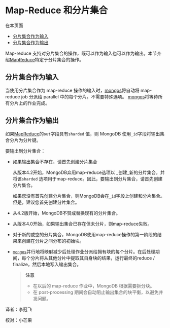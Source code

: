 # Map-Reduce 和分片集合

在本页面

* [分片集合作为输入](map-reduce-and-sharded-collections.md#sharded-collection-as-input)
* [分片集合作为输出](map-reduce-and-sharded-collections.md#sharded-collection-as-output)

Map-reduce 支持对分片集合的操作，既可以作为输入也可以作为输出。本节介绍[MapReduce](map-reduce-and-sharded-collections.md)特定于分片集合的操作。

## 分片集合作为输入

当使用分片集合作为 map-reduce 操作的输入时，[mongos](map-reduce-and-sharded-collections.md)将自动将 map-reduce job 分派给 parallel 中的每个分片。不需要特殊选项。 [mongos](map-reduce-and-sharded-collections.md)将等待所有分片上的作业完成。

## 分片集合作为输出

如果[MapReduce](map-reduce-and-sharded-collections.md)的`out`字段具有`sharded` 值，则 MongoDB 使用`_id`字段将输出集合分片为分片键。

要输出到分片集合：

* 如果输出集合不存在，请首先创建分片集合

  从版本4.2开始，MongoDB弃用map-reduce选项以 _创建_新的分片集合，并将该`sharded` 选项用于map-reduce。因此，要输出到分片集合，请首先创建分片集合。

  如果您没有首先创建分片集合，则MongoDB会在`_id`字段上创建和分片集合。但是，建议您首先创建分片集合。

* 从4.2版开始，MongoDB不赞成替换现有的分片集合。
* 从版本4.0开始，如果输出集合已存在但未分片，则map-reduce失败。
* 对于新的或空的分片集合，MongoDB使用map-reduce操作的第一阶段的结果来创建在分片之间分布的初始块。
* [`mongos`](map-reduce-and-sharded-collections.md)并行地将映射减少后处理作业分派给拥有块的每个分片。在后处理期间，每个分片将从其他分片中提取其自身块的结果，运行最终的reduce / finalize，然后本地写入输出集合。

  > **注意**
  >
  > * 在以后的 map-reduce 作业中，MongoDB 根据需要拆分块。
  > * 在 post-processing 期间会自动阻止输出集合的块平衡，以避免并发问题。

译者：李冠飞

校对：小芒果

